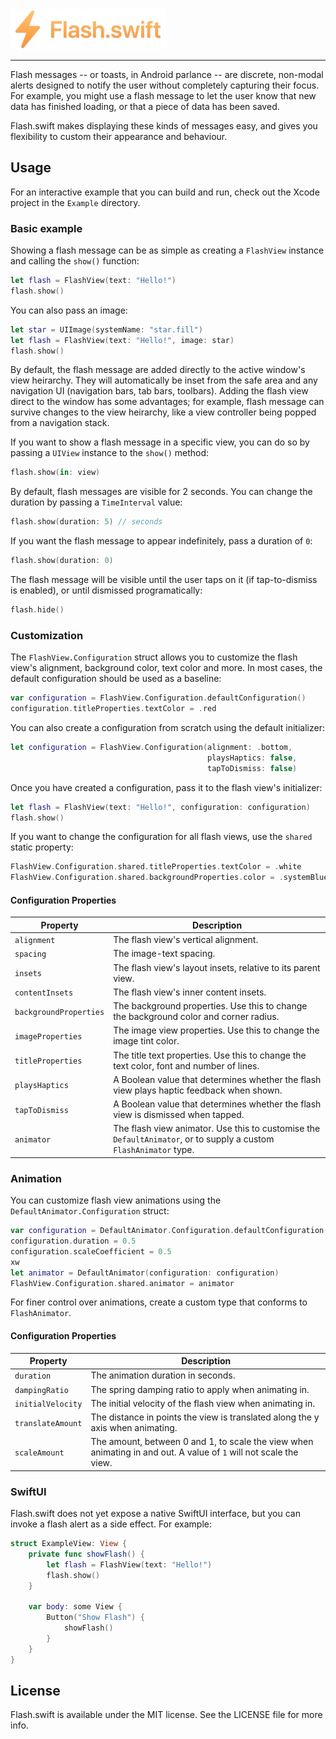 <img src="logo.png" height="64">

-----

Flash messages -- or toasts, in Android parlance -- are discrete, non-modal alerts designed to notify the user without completely capturing their focus. For example, you might use a flash message to let the user know that new data has finished loading, or that a piece of data has been saved.

Flash.swift makes displaying these kinds of messages easy, and gives you flexibility to custom their appearance and behaviour.

## Usage

For an interactive example that you can build and run, check out the Xcode project in the `Example` directory.

### Basic example

Showing a flash message can be as simple as creating a `FlashView` instance and calling the `show()` function:

```swift
let flash = FlashView(text: "Hello!")
flash.show()
```

You can also pass an image:

```swift
let star = UIImage(systemName: "star.fill")
let flash = FlashView(text: "Hello!", image: star)
flash.show()
```

By default, the flash message are added directly to the active window's view heirarchy. They will automatically be inset from the safe area and any navigation UI (navigation bars, tab bars, toolbars). Adding the flash view direct to the window has some advantages; for example, flash message can survive changes to the view heirarchy, like a view controller being popped from a navigation stack.

If you want to show a flash message in a specific view, you can do so by passing a `UIView` instance to the `show()` method:

```swift
flash.show(in: view)
```

By default, flash messages are visible for 2 seconds. You can change the duration by passing a `TimeInterval` value:

```swift
flash.show(duration: 5) // seconds
```

If you want the flash message to appear indefinitely, pass a duration of `0`:

```swift
flash.show(duration: 0)
```

The flash message will be visible until the user taps on it (if tap-to-dismiss is enabled), or until dismissed programatically:

```swift
flash.hide()
```

### Customization

The `FlashView.Configuration` struct allows you to customize the flash view's alignment, background color, text color and more. In most cases, the default configuration should be used as a baseline:

```swift
var configuration = FlashView.Configuration.defaultConfiguration()
configuration.titleProperties.textColor = .red
```

You can also create a configuration from scratch using the default initializer:

```swift
let configuration = FlashView.Configuration(alignment: .bottom,
                                            playsHaptics: false,
                                            tapToDismiss: false)
```

Once you have created a configuration, pass it to the flash view's initializer:

```swift
let flash = FlashView(text: "Hello!", configuration: configuration)
flash.show()
```

If you want to change the configuration for all flash views, use the `shared` static property:

```swift
FlashView.Configuration.shared.titleProperties.textColor = .white
FlashView.Configuration.shared.backgroundProperties.color = .systemBlue
```

#### Configuration Properties

| Property               | Description                                                                                                       |
|------------------------|-------------------------------------------------------------------------------------------------------------------|
| `alignment`            | The flash view's vertical alignment.                                                                              |
| `spacing`              | The image-text spacing.                                                                                           |
| `insets`               | The flash view's layout insets, relative to its parent view.                                                      |
| `contentInsets`        | The flash view's inner content insets.                                                                            |
| `backgroundProperties` | The background properties. Use this to change the background color and corner radius.                             |
| `imageProperties`      | The image view properties. Use this to change the image tint color.                                               |
| `titleProperties`      | The title text properties. Use this to change the text color, font and number of lines.                           |
| `playsHaptics`         | A Boolean value that determines whether the flash view plays haptic feedback when shown.                          |
| `tapToDismiss`         | A Boolean value that determines whether the flash view is dismissed when tapped.                                  |
| `animator`             | The flash view animator. Use this to customise the `DefaultAnimator`, or to supply a custom `FlashAnimator` type. |

### Animation

You can customize flash view animations using the `DefaultAnimator.Configuration` struct:

```swift
var configuration = DefaultAnimator.Configuration.defaultConfiguration()
configuration.duration = 0.5
configuration.scaleCoefficient = 0.5
xw
let animator = DefaultAnimator(configuration: configuration)
FlashView.Configuration.shared.animator = animator
```

For finer control over animations, create a custom type that conforms to `FlashAnimator`.

#### Configuration Properties

| Property          | Description                                                                                                       |
|-------------------|-------------------------------------------------------------------------------------------------------------------|
| `duration`        | The animation duration in seconds.                                                                                |
| `dampingRatio`    | The spring damping ratio to apply when animating in.                                                              |
| `initialVelocity` | The initial velocity of the flash view when animating in.                                                         |
| `translateAmount` | The distance in points the view is translated along the y axis when animating.                                    |
| `scaleAmount`     | The amount, between 0 and 1, to scale the view when animating in and out. A value of `1` will not scale the view. |

### SwiftUI

Flash.swift does not yet expose a native SwiftUI interface, but you can invoke a flash alert as a side effect. For example:

```swift
struct ExampleView: View {
    private func showFlash() {
        let flash = FlashView(text: "Hello!")
        flash.show()
    }

    var body: some View {
        Button("Show Flash") {
            showFlash()
        }
    }
}
```

## License

Flash.swift is available under the MIT license. See the LICENSE file for more info.

